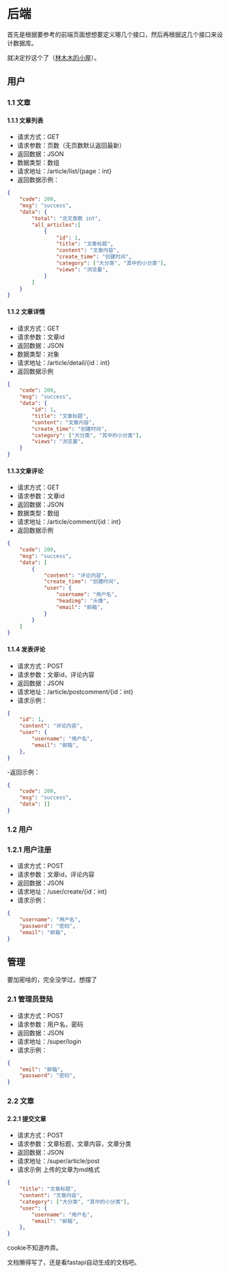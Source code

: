 # 后端

首先是根据要参考的前端页面想想要定义哪几个接口，然后再根据这几个接口来设计数据库。

就决定抄这个了（[林木木的小屋](https://markdown.com.cn)）。

## 用户

### 1.1 文章

#### 1.1.1 文章列表

- 请求方式：GET
- 请求参数：页数（无页数默认返回最新）
- 返回数据：JSON
- 数据类型：数组
- 请求地址：/article/list/{page：int}
- 返回数据示例：

```json
{
    "code": 200,
    "msg": "success",
    "data": {
        "total": "总文章数 int",
        "all_articles":[
            {
                "id": 1,
                "title": "文章标题",
                "content": "文章内容",
                "create_time": "创建时间",
                "category": ["大分类", "其中的小分类"],
                "views": "浏览量",
            }
        ]
    }
}
```

#### 1.1.2 文章详情

- 请求方式：GET
- 请求参数：文章id
- 返回数据：JSON
- 数据类型：对象
- 请求地址：/article/detail/{id：int}
- 返回数据示例

```json
{
    "code": 200,
    "msg": "success",
    "data": {
        "id": 1,
        "title": "文章标题",
        "content": "文章内容",
        "create_time": "创建时间",
        "category": ["大分类", "其中的小分类"],
        "views": "浏览量",
    }
}
```

#### 1.1.3文章评论

- 请求方式：GET
- 请求参数：文章id
- 返回数据：JSON
- 数据类型：数组
- 请求地址：/article/comment/{id：int}
- 返回数据示例

```json
{
    "code": 200,
    "msg": "success",
    "data": [
        {
            "content": "评论内容",
            "create_time": "创建时间",
            "user": {
                "username": "用户名",
                "headimg": "头像",
                "email": "邮箱",
            }
        }
    ]
}
```

#### 1.1.4 发表评论

- 请求方式：POST
- 请求参数：文章id，评论内容
- 返回数据：JSON
- 请求地址：/article/postcomment/{id：int}
- 请求示例：

```json
{
    "id": 1,
    "content": "评论内容",
    "user": {
        "username": "用户名",
        "email": "邮箱",
    },
}
```

-返回示例：

```json
{
    "code": 200,
    "msg": "success",
    "data": []
}
```

### 1.2 用户

### 1.2.1 用户注册

- 请求方式：POST
- 请求参数：文章id，评论内容
- 返回数据：JSON
- 请求地址：/user/create/{id：int}
- 请求示例：

```json
{
    "username": "用户名",
    "password": "密码",
    "email": "邮箱",
}
```

## 管理

要加密啥的，完全没学过，想摆了

### 2.1 管理员登陆

- 请求方式：POST
- 请求参数：用户名，密码
- 返回数据：JSON
- 请求地址：/super/login
- 请求示例：

```json
{
    "emil": "邮箱",
    "password": "密码",
}
```

### 2.2 文章

#### 2.2.1 提交文章

- 请求方式：POST
- 请求参数：文章标题，文章内容，文章分类
- 返回数据：JSON
- 请求地址：/super/article/post
- 请求示例 上传的文章为md格式
  
```json
{
    "title": "文章标题",
    "content": "文章内容",
    "category": ["大分类", "其中的小分类"],
    "user": {
        "username": "用户名",
        "email": "邮箱",
    },
}
```

cookie不知道咋弄。

文档懒得写了，还是看fastapi自动生成的文档吧。


